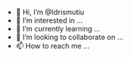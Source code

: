 - 👋 Hi, I’m @Idrismutiu
- 👀 I’m interested in ...
- 🌱 I’m currently learning ...
- 💞️ I’m looking to collaborate on ...
- 📫 How to reach me ...

<!---
Idrismutiu/Idrismutiu is a ✨ special ✨ repository because its `README.md` (this file) appears on your GitHub profile.
You can click the Preview link to take a look at your changes.
--->
